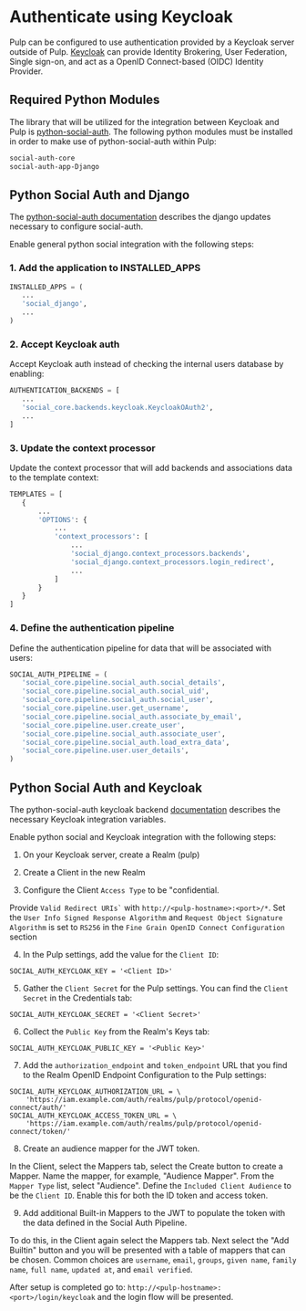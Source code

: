 # Authenticate using Keycloak

Pulp can be configured to use authentication provided by a Keycloak server outside of Pulp.
[Keycloak](https://www.keycloak.org/) can provide Identity Brokering, User Federation, Single
sign-on, and act as a OpenID Connect-based (OIDC) Identity Provider.



## Required Python Modules

The library that will be utilized for the integration between Keycloak and Pulp is
[python-social-auth](https://python-social-auth.readthedocs.io/en/latest/index.html). The
following python modules must be installed in order to make use of python-social-auth within Pulp:

```bash
social-auth-core
social-auth-app-Django
```



## Python Social Auth and Django

The [python-social-auth documentation](https://python-social-auth.readthedocs.io/en/latest/configuration/django.html)
describes the django updates necessary to configure social-auth.

Enable general python social integration with the following steps:

### 1. Add the application to INSTALLED_APPS

```python title="settings.py"
INSTALLED_APPS = (
   ...
   'social_django',
   ...
)
```

### 2. Accept Keycloak auth

Accept Keycloak auth instead of checking the internal users database by enabling:

```python title="settings.py"
AUTHENTICATION_BACKENDS = [
   ...
   'social_core.backends.keycloak.KeycloakOAuth2',
   ...
]
```

### 3. Update the context processor

Update the context processor that will add backends and associations data to the template context:

```python title="settings.py"
TEMPLATES = [
   {
       ...
       'OPTIONS': {
           ...
           'context_processors': [
               ...
               'social_django.context_processors.backends',
               'social_django.context_processors.login_redirect',
               ...
           ]
       }
   }
]
```

### 4. Define the authentication pipeline

Define the authentication pipeline for data that will be associated with users:

```python title="settings.py"
SOCIAL_AUTH_PIPELINE = (
   'social_core.pipeline.social_auth.social_details',
   'social_core.pipeline.social_auth.social_uid',
   'social_core.pipeline.social_auth.social_user',
   'social_core.pipeline.user.get_username',
   'social_core.pipeline.social_auth.associate_by_email',
   'social_core.pipeline.user.create_user',
   'social_core.pipeline.social_auth.associate_user',
   'social_core.pipeline.social_auth.load_extra_data',
   'social_core.pipeline.user.user_details',
)
```



## Python Social Auth and Keycloak

The python-social-auth keycloak backend
[documentation](https://python-social-auth.readthedocs.io/en/latest/backends/keycloak.html#keycloak-open-source-red-hat-sso)
describes the necessary Keycloak integration variables.

Enable python social and Keycloak integration with the following steps:

1) On your Keycloak server, create a Realm (pulp)

2) Create a Client in the new Realm

3) Configure the Client `Access Type` to be "confidential.

Provide `` Valid Redirect URIs` `` with
 `http://<pulp-hostname>:<port>/*`. Set the `User Info Signed Response Algorithm` and
 `Request Object Signature Algorithm` is set to `RS256` in the
 `Fine Grain OpenID Connect Configuration` section

4) In the Pulp settings, add the value for the `Client ID`:

 ```
 SOCIAL_AUTH_KEYCLOAK_KEY = '<Client ID>'
 ```

5) Gather the `Client Secret` for the Pulp settings. You can find the `Client Secret` in the
   Credentials tab:

 ```
 SOCIAL_AUTH_KEYCLOAK_SECRET = '<Client Secret>'
 ```

6) Collect the `Public Key` from the Realm's Keys tab:

 ```
 SOCIAL_AUTH_KEYCLOAK_PUBLIC_KEY = '<Public Key>'
 ```

7) Add the `authorization_endpoint` and `token_endpoint` URL that you find to the Realm OpenID Endpoint
   Configuration to the Pulp settings:

 ```
 SOCIAL_AUTH_KEYCLOAK_AUTHORIZATION_URL = \
     'https://iam.example.com/auth/realms/pulp/protocol/openid-connect/auth/'
 SOCIAL_AUTH_KEYCLOAK_ACCESS_TOKEN_URL = \
     'https://iam.example.com/auth/realms/pulp/protocol/openid-connect/token/'
 ```

8) Create an audience mapper for the JWT token.

In the Client, select the Mappers tab, select the Create button to create a Mapper. Name the mapper, for example, "Audience Mapper".
From the `Mapper Type` list, select "Audience". Define the `Included Client Audience` to be the `Client ID`.
Enable this for both the ID token and access token.

9) Add additional Built-in Mappers to the JWT to populate the token with the data defined in the Social Auth Pipeline.
  
To do this, in the Client again select the Mappers tab. Next select the
"Add Builtin" button and you will be presented with a table of mappers that can be chosen.
Common choices are `username`, `email`, `groups`, `given name`, `family name`,
`full name`, `updated at`, and `email verified`.

After setup is completed go to: `http://<pulp-hostname>:<port>/login/keycloak` and the login flow
will be presented.
